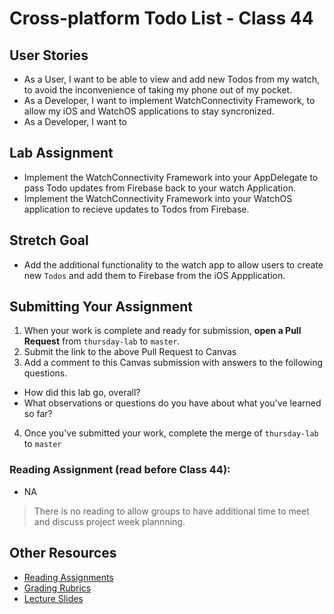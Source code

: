 # Cross-platform Todo List - Class 44  

## User Stories  
- As a User, I want to be able to view and add new Todos from my watch, to avoid the inconvenience of taking my phone out of my pocket.  
- As a Developer, I want to implement WatchConnectivity Framework, to allow my iOS and WatchOS applications to stay syncronized.  
- As a Developer, I want to 

## Lab Assignment  
- Implement the WatchConnectivity Framework into your AppDelegate to pass Todo updates from Firebase back to your watch Application.  
- Implement the WatchConnectivity Framework into your WatchOS application to recieve updates to Todos from Firebase.  

## Stretch Goal  
- Add the additional functionality to the watch app to allow users to create new `Todos` and add them to Firebase from the iOS Appplication.  

## Submitting Your Assignment  
1. When your work is complete and ready for submission, **open a Pull Request** from `thursday-lab` to `master`.  
2. Submit the link to the above Pull Request to Canvas  
3. Add a comment to this Canvas submission with answers to the following questions.  
  - How did this lab go, overall?  
  - What observations or questions do you have about what you've learned so far?  
4. Once you've submitted your work, complete the merge of `thursday-lab` to `master`  

### Reading Assignment (read **before** Class 44):
- NA

> There is no reading to allow groups to have additional time to meet and discuss project week plannning.  

## Other Resources
* [Reading Assignments](../../Resources/ra-grading-standard/)
* [Grading Rubrics](../../Resources/)
* [Lecture Slides](https://www.icloud.com/keynote/000P80wi4TokLVnhVdqmMY2LA#Week9-Class3)
